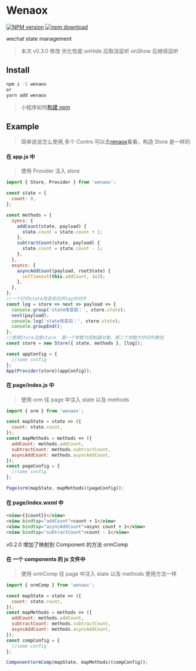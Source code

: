 # Wenaox

[![NPM version][npm-image]][npm-url]
[![npm download][download-image]][download-url]

[npm-image]: https://img.shields.io/npm/v/wenaox.svg?style=flat-square
[npm-url]: https://npmjs.org/package/wenaox
[download-image]: https://img.shields.io/npm/dm/wenaox.svg?style=flat-square
[download-url]: https://npmjs.org/package/wenaox
[renaox-url]: https://github.com/cnyballk/renaox
[miniprogram-url]: https://developers.weixin.qq.com/miniprogram/dev/devtools/npm.html?search-key=npm

wechat state management

> 本次 v0.3.0 修改 优化性能 onHide 后取消监听 onShow 后继续监听

## Install

```bash
npm i -S wenaox
or
yarn add wenaox
```

> 小程序如何[构建 npm][miniprogram-url]

## Example

> 简单说说怎么使用,多个 Contro 可以去[renaox][renaox-url]看看，构造 Store 是一样的

#### 在 app.js 中

> 使用 Provider 注入 store

```js
import { Store, Provider } from 'wenaox';

const state = {
  count: 0,
};

const methods = {
  syncs: {
    addCount(state, payload) {
      state.count = state.count + 1;
    },
    subtractCount(state, payload) {
      state.count = state.count - 1;
    },
  },
  asyncs: {
    asyncAddCount(payload, rootState) {
      setTimeout(this.addCount, 1e3);
    },
  },
};
//一个打印state改变前后的log中间件
const log = store => next => payload => {
  console.group('state改变前：', store.state);
  next(payload);
  console.log('state改变后：', store.state);
  console.groupEnd();
};
//使用Store注册store  第一个参数为控制器对象，第二个参数为中间件数组
const store = new Store({ state, methods }, [log]);

const appConfig = {
  //some config
};
App(Provider(store)(appConfig));
```

#### 在 page/index.js 中

> 使用 orm 往 page 中注入 state 以及 methods

```js
import { orm } from 'wenaox';

const mapState = state => ({
  count: state.count,
});
const mapMethods = methods => ({
  addCount: methods.addCount,
  subtractCount: methods.subtractCount,
  asyncAddCount: methods.asyncAddCount,
});
const pageConfig = {
  //some config
};

Page(orm(mapState, mapMethods)(pageConfig));
```

#### 在 page/index.wxml 中

```html
<view>{{count}}</view>
<view bindtap="addCount">count + 1</view>
<view bindtap="asyncAddCount">async count + 1</view>
<view bindtap="subtractCount">count - 1</view>
```

v0.2.0 增加了映射到 Component 的方法 ormComp

#### 在 一个 components 的 js 文件中

> 使用 ormComp 往 page 中注入 state 以及 methods 使用方法一样

```js
import { ormComp } from 'wenaox';

const mapState = state => ({
  count: state.count,
});
const mapMethods = methods => ({
  addCount: methods.addCount,
  subtractCount: methods.subtractCount,
  asyncAddCount: methods.asyncAddCount,
});
const compConfig = {
  //some config
};

Component(ormComp(mapState, mapMethods)(compConfig));
```

